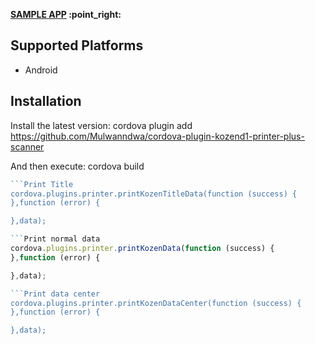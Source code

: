 
<p align="left">
    <b><a href="https://github.com/Mulwanndwa/cordova-plugin-kozend1-printer-plus-scanner/edit/main/README.md">SAMPLE APP</a> :point_right:</b>
</p>

## Supported Platforms
- Android


## Installation
Install the latest version:
    cordova plugin add https://github.com/Mulwanndwa/cordova-plugin-kozend1-printer-plus-scanner

And then execute:
    cordova build


```javascript
```Print Title
cordova.plugins.printer.printKozenTitleData(function (success) {
},function (error) {

},data);

```Print normal data
cordova.plugins.printer.printKozenData(function (success) {
},function (error) {

},data);

```Print data center
cordova.plugins.printer.printKozenDataCenter(function (success) {
},function (error) {

},data);
```


